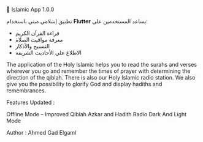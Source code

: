 🕌 Islamic App 1.0.0

تطبيق إسلامي مبني باستخدام **Flutter** يساعد المستخدمين على:
- قراءة القرآن الكريم
- معرفة مواقيت الصلاة
- التسبيح والأذكار
- الاطلاع على الأحاديث الشريفة

The application of the Holy Islamic helps you to read the surahs and verses wherever you go and remember the times of prayer with determining the direction of the qiblah.
There is also our Holy Islamic radio station.
We also give you the possibility to glorify God and display hadiths and remembrances.

Features Updated : 

Offline Mode – Improved
Qiblah
Azkar and Hadith
Radio
Dark And Light Mode 

Author : 
Ahmed Gad Elgaml





